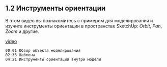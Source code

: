 ## 1.2 Инструменты ориентации

В этом видео вы познакомитесь с примером для моделирования и изучите инструменты ориентации в пространстве SketchUp: _Orbit_, _Pan_, _Zoom_ и другие.

[video](https://player.softculture.cc/embed/online/SKC/SKC_85.27.04_L1-2_Orientation_Tools)

``` chapters
00:01 Обзор объекта моделирования
02:36 Шаблоны
04:21 Инструменты ориентации внутри модели
```